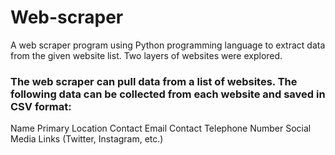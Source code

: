 # Web-scraper
A web scraper program using Python programming language to extract data from the given website list. Two layers of websites were explored. 

### The web scraper can pull data from a list of websites. The following data can be collected from each website and saved in CSV format:

Name
Primary Location
Contact Email
Contact Telephone Number
Social Media Links (Twitter, Instagram, etc.)
